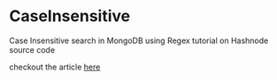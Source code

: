# CaseInsensitive
Case Insensitive search in MongoDB using Regex tutorial on Hashnode source code

checkout the article [here](https://shehab.hashnode.dev/case-insensitive-search-in-mongodb)
